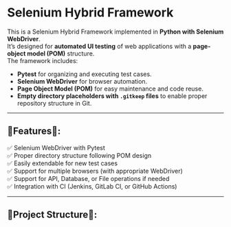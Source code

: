 # Selenium Hybrid Framework

This is a Selenium Hybrid Framework implemented in **Python with Selenium WebDriver**.  
It’s designed for **automated UI testing** of web applications with a **page-object model (POM)** structure.  
The framework includes:

- **Pytest** for organizing and executing test cases.
- **Selenium WebDriver** for browser automation.
- **Page Object Model (POM)** for easy maintenance and code reuse.
- **Empty directory placeholders with `.gitkeep` files** to enable proper repository structure in Git.

---

## 🔹Features🔹:

✅ Selenium WebDriver with Pytest  
✅ Proper directory structure following POM design  
✅ Easily extendable for new test cases  
✅ Support for multiple browsers (with appropriate WebDriver)  
✅ Support for API, Database, or File operations if needed  
✅ Integration with CI (Jenkins, GitLab CI, or GitHub Actions)

---

## 🔹Project Structure🔹:


